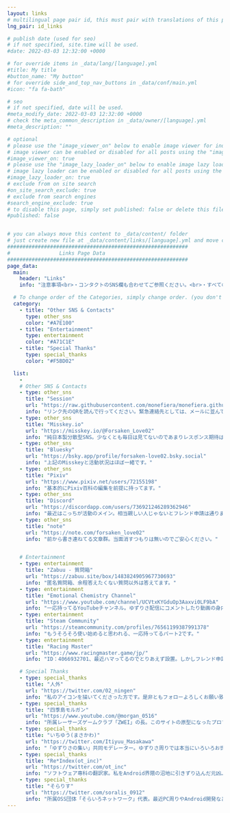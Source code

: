 ```yaml
---
layout: links
# multilingual page pair id, this must pair with translations of this page. (This name must be unique)
lng_pair: id_links

# publish date (used for seo)
# if not specified, site.time will be used.
#date: 2022-03-03 12:32:00 +0000

# for override items in _data/lang/[language].yml
#title: My title
#button_name: "My button"
# for override side_and_top_nav_buttons in _data/conf/main.yml
#icon: "fa fa-bath"

# seo
# if not specified, date will be used.
#meta_modify_date: 2022-03-03 12:32:00 +0000
# check the meta_common_description in _data/owner/[language].yml
#meta_description: ""

# optional
# please use the "image_viewer_on" below to enable image viewer for individual pages or posts (_posts/ or [language]/_posts folders).
# image viewer can be enabled or disabled for all posts using the "image_viewer_posts: true" setting in _data/conf/main.yml.
#image_viewer_on: true
# please use the "image_lazy_loader_on" below to enable image lazy loader for individual pages or posts (_posts/ or [language]/_posts folders).
# image lazy loader can be enabled or disabled for all posts using the "image_lazy_loader_posts: true" setting in _data/conf/main.yml.
#image_lazy_loader_on: true
# exclude from on site search
#on_site_search_exclude: true
# exclude from search engines
#search_engine_exclude: true
# to disable this page, simply set published: false or delete this file
#published: false


# you can always move this content to _data/content/ folder
# just create new file at _data/content/links/[language].yml and move content below.
###########################################################
#                Links Page Data
###########################################################
page_data:
  main:
    header: "Links"
    info: "注意事項<br>・コンタクトのSNS欄も合わせてご参照ください。<br>・すべてのご連絡に返信をお約束するものではございませんのでご了承ください。<br>"

  # To change order of the Categories, simply change order. (you don't need to change list order.)
  category:
    - title: "Other SNS & Contacts"
      type: other_sns
      color: "#A7E100"
    - title: "Entertainment"
      type: entertainment
      color: "#A71C1E"
    - title: "Special Thanks"
      type: special_thanks
      color: "#F5BD02"

  list:
    -
    # Other SNS & Contacts
    - type: other_sns
      title: "Session"
      url: "https://raw.githubusercontent.com/monefiera/monefiera.github.io/main/Session_QR.jpg"
      info: "リンク先のQRを読んで行ってください。緊急連絡先としては、メールに並んで繋がりやすいです。"
    - type: other_sns
      title: "Misskey.io"
      url: "https://misskey.io/@Forsaken_Love02"
      info: "純日本製分散型SNS。少なくとも毎日は見てないのであまりレスポンス期待は薄です。"
    - type: other_sns
      title: "Bluesky"
      url: "https://bsky.app/profile/forsaken-love02.bsky.social"
      info: "上記のMisskeyと活動状況はほぼ一緒です。"
    - type: other_sns
      title: "Pixiv"
      url: "https://www.pixiv.net/users/72155198"
      info: "基本的にPixiv百科の編集を前提に持ってます。"
    - type: other_sns
      title: "Discord"
      url: "https://discordapp.com/users/736921246289362946"
      info: "最近はこっちが活動のメイン。相当親しい人じゃないとフレンド申請は通りません。"
    - type: other_sns
      title: "note"
      url: "https://note.com/forsaken_love02"
      info: "前から書き連ねてる文章群。当面消すつもりは無いのでご安心ください。"


    # Entertainment
    - type: entertainment
      title: "Zabuu - 質問箱"
      url: "https://zabuu.site/box/1483824905967730693"
      info: "匿名質問箱、余程答えたくない質問以外は答えてます。"
    - type: entertainment
      title: "Emotional Chemistry Channel"
      url: "https://www.youtube.com/channel/UCVtxKYGduOp3Aaxvi0LF9bA"
      info: "一応持ってるYouTubeチャンネル。ゆずりさ配信にコメントしたり動画の身内共有用に使っています。"
    - type: entertainment
      title: "Steam Community"
      url: "https://steamcommunity.com/profiles/76561199387991378"
      info: "もうそろそろ使い始めると思われる、一応持ってるパート2です。"
    - type: entertainment
      title: "Racing Master"
      url: "https://www.racingmaster.game/jp/"
      info: "ID：4066932701、最近ハマってるのでとりあえず設置。しかしフレンド申請にはあまり期待しないでください。"

    # Special Thanks
    - type: special_thanks
      title: "人外"
      url: "https://twitter.com/02_ningen"
      info: "私のアイコンを描いてくださった方です。是非ともフォローよろしくお願い致します。"
    - type: special_thanks
      title: "四季島モルガン"
      url: "https://www.youtube.com/@morgan_0516"
      info: "所属レーサーズゲームクラブ「ZWEI」の長。このサイトの原型になったプロフカードの参考にさせて頂いています。"
    - type: special_thanks
      title: "いちゆう(まさかわ)"
      url: "https://twitter.com/Itiyuu_Masakawa"
      info: "「ゆずりさの集い」共同モデレーター。ゆずりさ周りでは本当にいろいろお世話になってます。"
    - type: special_thanks
      title: "Re*Index(ot_inc)"
      url: "https://twitter.com/ot_inc"
      info: "ソフトウェア専科の翻訳家。私をAndroid界隈の沼地に引きずり込んだ元凶…もとい全てのはじまりの方として列席。"
    - type: special_thanks
      title: "そらりす"
      url: "https://twitter.com/soralis_0912"
      info: "所属OSS団体「そらいろネットワーク」代表。最近PC周りやAndroid開発などでいろいろお世話になってます。"
---
```

